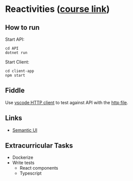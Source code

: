 # Reactivities ([course link](https://www.udemy.com/course/complete-guide-to-building-an-app-with-net-core-and-react/learn/))

## How to run

Start API:

```console
cd API
dotnet run
```

Start Client:

```console
cd client-app
npm start
```

## Fiddle

Use [vscode HTTP client](https://github.com/Huachao/vscode-restclient) to test against API with the [http file](API/fiddle/activities.http).

## Links

- [Semantic UI](https://semantic-ui.com/)

## Extracurricular Tasks

- Dockerize
- Write tests
  - React components
  - Typescript
